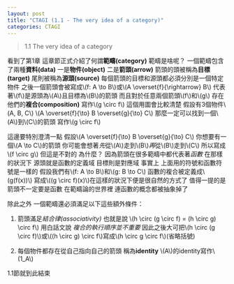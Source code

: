 ```yaml
---
layout: post
title: "CTAGI (1.1 - The very idea of a category)"
categories: CTAGI
---
```


> 1.1 The very idea of a category

看到了第1章
這章節正式介紹了何謂**範疇(category)**
範疇是啥呢？
一個範疇包含了兩種**資料(data)**
一是**物件(object)**
二是**箭頭(arrow)**
箭頭的頭被稱為**目標(target)**
尾則被稱為**源頭(source)**
每個箭頭的目標和源頭都必須分別是一個特定物件
之後一個箭頭會被寫成\\(f: A \to B\\)或\\(A \overset{f}{\rightarrow} B\\)
代表著\\(f\\)是源頭為\\(A\\)且目標為\\(B\\)的箭頭
而且對於任意兩個箭頭\\(f\\)和\\(g\\)
存在他們的**複合(composition)**
寫作\\(g \circ f\\)
這個用圖會比較清楚
假設有3個物件\\(A, B, C\\)
\\(A \overset{f}{\to} B \overset{g}{\to} C\\)
那麼一定可以找到一個\\(A\\)到\\(C\\)的箭頭
寫作\\(g \circ f\\)

這邊要特別澄清一點
假設\\(A \overset{f}{\to} B \overset{g}{\to} C\\)
你想要有一個\\(A \to C\\)的箭頭
你可能會想著*先*從\\(A\\)走到\\(B\\)*再*從\\(B\\)走到\\(C\\)
所以寫成\\(f \circ g\\)
但這是不對的
為什麼？
因為箭頭在很多範疇中都代表著*函數*
在那樣的狀況下
源頭就是函數的定義域
目標則是對應域
事實上
上面用的符號和函數符號是一樣的
假設我們有\\(f: A \to B\\)和\\(g: B \to C\\)
函數的複合被定義成\\(g(f(x))\\)
寫成\\((g \circ f)(x)\\)在這樣的狀況下便是很自然的方式了
值得一提的是
箭頭不一定要是函數
在範疇論的世界裡
連函數的概念都被抽象掉了

除此之外
一個範疇還必須滿足以下這些額外條件：

1. 箭頭滿足*結合律(associativity)*
   也就是說
   \\(h \circ (g \circ f) = (h \circ g) \circ f\\)
   用白話文說
   *複合的執行順序並不重要*
   因此之後大可把\\(h \circ (g \circ f)\\)或\\((h \circ g) \circ f\\)寫成\\(h \circ g \circ f\\)(省略括號)

2. 每個物件都存在從自己指向自己的箭頭
   稱為**identity**
   \\(A\\)的identity寫作\\(1_A\\)

1.1節就到此結束
